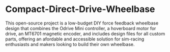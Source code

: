 # Compact-Direct-Drive-Wheelbase
This open-source project is a low-budget DIY force feedback wheelbase design that combines the Odrive Mini controller, a hoverboard motor for drive, an MT6701 magnetic encoder, and includes design files for all custom parts, offering an afordable and accessible solution for sim-racing enthusiasts and makers looking to build their own wheelbase.
